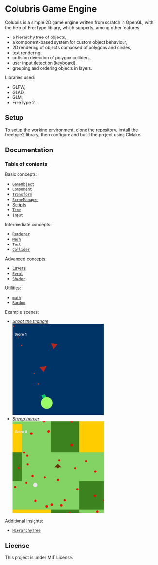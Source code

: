 # Colubris Game Engine

Colubris is a simple 2D game engine written from scratch in OpenGL, with the help of FreeType library, which supports, among other features:
- a hierarchy tree of objects,
- a component-based system for custom object behaviour,
- 2D rendering of objects composed of polygons and circles,
- text rendering,
- collision detection of polygon colliders,
- user input detection (keyboard),
- grouping and ordering objects in layers.

Libraries used:
- GLFW,
- GLAD,
- GLM,
- FreeType 2.

## Setup

To setup the working environment, clone the repository, install the freetype2 library, then configure and build the project using CMake.

## Documentation
### Table of contents
Basic concepts:
- [`GameObject`](src/gameobject/gameobject.md)
- [`Component`](src/component/component.md)
- [`Transform`](src/transform/transform.md)
- [`SceneManager`](src/scene_manager/scene_manager.md)
- [Scripts](src/scripts/scripts.md)
- [`Time`](src/time/time.md)
- [`Input`](src/input/input.md)

Intermediate concepts:
- [`Renderer`](src/renderer/renderer.md)
- [`Mesh`](src/mesh/mesh.md)
- [`Text`](src/text/text.md)
- [`Collider`](src/colliders/collider.md)

Advanced concepts:
- [Layers](src/layers/layers.md)
- [`Event`](src/event/event.md)
- [`Shader`](src/shaders/shader.md)

Utilities:
- [`math`](src/math/math.md)
- [`Random`](src/random/random.md)

Example scenes:
- [*Shoot the triangle*](src/scripts/v1.1-example-01/example.md)
</br> <img src="src/scripts/v1.1-example-01/example-01-img-1.png" width="300"/>
- [*Sheep herder*](src/scripts/v1.1-example-02/example.md)
</br> <img src="src/scripts/v1.1-example-02/example-02-img-2.png" width="300"/>

Additional insights:
- [`HierarchyTree`](src/hierarchy_tree/hierarchy_tree.md)

## License

This project is under MIT License.
